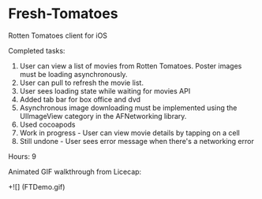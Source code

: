 Fresh-Tomatoes
==============

Rotten Tomatoes client for iOS

Completed tasks:

1. User can view a list of movies from Rotten Tomatoes. Poster images must be loading asynchronously.
2. User can pull to refresh the movie list.
3. User sees loading state while waiting for movies API
4. Added tab bar for box office and dvd
5. Asynchronous image downloading must be implemented using the UIImageView category in the AFNetworking library.
6. Used cocoapods
7. Work in progress - User can view movie details by tapping on a cell
8. Still undone - User sees error message when there's a networking error

Hours: 9

Animated GIF walkthrough from Licecap:

+![] (FTDemo.gif)
